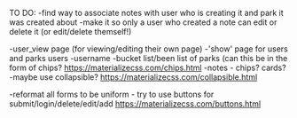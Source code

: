 TO DO:
 -find way to associate notes with user who is creating it and park it was created about
 -make it so only a user who created a note can edit or delete it (or edit/delete themself!)

 -user_view page (for viewing/editing their own page)
 -'show' page for users and parks
    users
      -username
      -bucket list/been list of parks (can this be in the form of chips?
        https://materializecss.com/chips.html
      -notes - chips? cards?
      -maybe use collapsible?
        https://materializecss.com/collapsible.html



  -reformat all forms to be uniform - try to use buttons for submit/login/delete/edit/add
    https://materializecss.com/buttons.html
